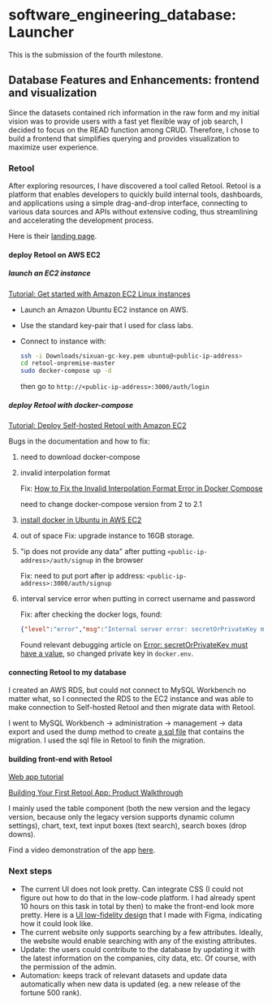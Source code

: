 # software_engineering_database: Launcher

This is the submission of the fourth milestone.

## Database Features and Enhancements: frontend and visualization

Since the datasets contained rich information in the raw form and my initial vision was to provide users with a fast yet flexible way of job search, I decided to focus on the READ function among CRUD. Therefore, I chose to build a frontend that simplifies querying and provides visualization to maximize user experience.

### Retool

After exploring resources, I have discovered a tool called Retool. Retool is a platform that enables developers to quickly build internal tools, dashboards, and applications using a simple drag-and-drop interface, connecting to various data sources and APIs without extensive coding, thus streamlining and accelerating the development process.

Here is their [landing page](https://retool.com/?_keyword=retool&adgroupid=77096230789&utm_source=google&utm_medium=search&utm_campaign=6470119914&utm_term=retool&utm_content=651185010950&hsa_acc=7420316652&hsa_cam=6470119914&hsa_grp=77096230789&hsa_ad=651185010950&hsa_src=g&hsa_tgt=kwd-395242915847&hsa_kw=retool&hsa_mt=e&hsa_net=adwords&hsa_ver=3&gad=1&gclid=Cj0KCQjw_5unBhCMARIsACZyzS096RdAyxfwzTTv78VW3UrBzXE2PuFhg_epKdwFFZ_sYrTlnIp9kAIaAjHnEALw_wcB).

#### deploy Retool on AWS EC2

##### launch an EC2 instance

[Tutorial: Get started with Amazon EC2 Linux instances](https://docs.aws.amazon.com/AWSEC2/latest/UserGuide/EC2_GetStarted.html)
- Launch an Amazon Ubuntu EC2 instance on AWS.
- Use the standard key-pair that I used for class labs.
- Connect to instance with:
  ```bash
  ssh -i Downloads/sixuan-gc-key.pem ubuntu@<public-ip-address>
  cd retool-onpremise-master
  sudo docker-compose up -d
  ```

  then go to `http://<public-ip-address>:3000/auth/login`

##### deploy Retool with docker-compose
[Tutorial: Deploy Self-hosted Retool with Amazon EC2](https://docs.retool.com/self-hosted/quickstarts/ec2)

Bugs in the documentation and how to fix:

1. need to download docker-compose

2. invalid interpolation format
   
   Fix: [How to Fix the Invalid Interpolation Format Error in Docker Compose](https://improveandrepeat.com/2022/08/how-to-fix-the-invalid-interpolation-format-error-in-docker-compose/)
   
   need to change docker-compose version from 2 to 2.1

3. [install docker in Ubuntu in AWS EC2](https://docs.docker.com/engine/install/ubuntu/#install-using-the-repository)

4. out of space
   Fix: upgrade instance to 16GB storage.

5. "ip does not provide any data" after putting `<public-ip-address>/auth/signup` in the browser
   
   Fix: need to put port after ip address: `<public-ip-address>:3000/auth/signup`

6. interval service error when putting in correct username and password
   
   Fix: after checking the docker logs, found:

    ``` JSON
    {"level":"error","msg":"Internal server error: secretOrPrivateKey must have a value","pid":84,"requestId":"6436a228-84c0-4f3e-a614-2d4b90018c8b","stack":"Error: secretOrPrivateKey must have a value\n    at Object.module.exports [as sign] (/node_modules/jsonwebtoken/sign.js:105:20)\n    at xC (/retool_backend/bundle/main.js:168:15732)\n    at zf (/retool_backend/bundle/main.js:1792:10550)\n    at /retool_backend/bundle/main.js:1792:9974\n    at runMicrotasks (<anonymous>)\n    at processTicksAndRejections (node:internal/process/task_queues:96:5)","timestamp":"2023-08-20T03:30:56.995Z","type":"INTERNAL_ERROR"}
    ```

    Found relevant debugging article on [Error: secretOrPrivateKey must have a value](https://stackoverflow.com/questions/58673430/error-secretorprivatekey-must-have-a-value), so changed private key in `docker.env`.

#### connecting Retool to my database

I created an AWS RDS, but could not connect to MySQL Workbench no matter what, so I connected the RDS to the EC2 instance and was able to make connection to Self-hosted Retool and then migrate data with Retool.

I went to MySQL Workbench -> administration -> management -> data export and used the dump method to create [a sql file](dump.sql) that contains the migration. I used the sql file in Retool to finih the migration.

#### building front-end with Retool

[Web app tutorial](https://docs.retool.com/apps/web/tutorial/)

[Building Your First Retool App: Product Walkthrough
](https://www.youtube.com/watch?v=lqFgt4_BS6o&list=PLqWdQFDVLADmCPoQLWJ0G137Z2zExXOGu&index=14)

I mainly used the table component (both the new version and the legacy version, because only the legacy version supports dynamic column settings), chart, text, text input boxes (text search), search boxes (drop downs).

Find a video demonstration of the app [here](img/demo.mp4).

### Next steps

- The current UI does not look pretty. Can integrate CSS (I could not figure out how to do that in the low-code platform. I had already spent 10 hours on this task in total by then) to make the front-end look more pretty. Here is a [UI low-fidelity design](img/UI_demo.mp4) that I made with Figma, indicating how it could look like.
- The current website only supports searching by a few attributes. Ideally, the website would enable searching with any of the existing attributes.
- Update: the users could contribute to the database by updating it with the latest information on the companies, city data, etc. Of course, with the permission of the admin.
- Automation: keeps track of relevant datasets and update data automatically when new data is updated (eg. a new release of the fortune 500 rank).
